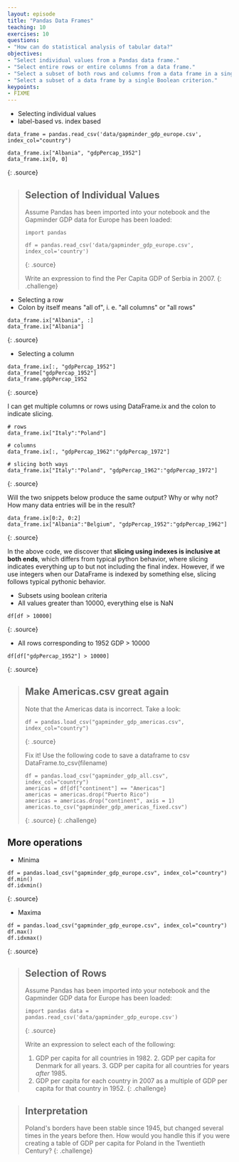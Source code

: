 ```yaml
---
layout: episode
title: "Pandas Data Frames"
teaching: 10
exercises: 10
questions:
- "How can do statistical analysis of tabular data?"
objectives:
- "Select individual values from a Pandas data frame."
- "Select entire rows or entire columns from a data frame."
- "Select a subset of both rows and columns from a data frame in a single operation."
- "Select a subset of a data frame by a single Boolean criterion."
keypoints:
- FIXME
---
```

- Selecting individual values
- label-based vs. index based

~~~
data_frame = pandas.read_csv('data/gapminder_gdp_europe.csv', index_col="country")

data_frame.ix["Albania", "gdpPercap_1952"]
data_frame.ix[0, 0]
~~~
{: .source}

> ## Selection of Individual Values
>
> Assume Pandas has been imported into your notebook
> and the Gapminder GDP data for Europe has been loaded:
>
> ~~~
> import pandas
>
> df = pandas.read_csv('data/gapminder_gdp_europe.csv', index_col='country')
> ~~~
> {: .source}
>
> Write an expression to find the Per Capita GDP of Serbia in 2007.
{: .challenge}

- Selecting a row
- Colon by itself means "all of", i. e. "all columns" or "all rows"

~~~
data_frame.ix["Albania", :]
data_frame.ix["Albania"]
~~~
{: .source}

- Selecting a column

~~~
data_frame.ix[:, "gdpPercap_1952"]
data_frame["gdpPercap_1952"]
data_frame.gdpPercap_1952
~~~
{: .source}

I can get multiple columns or rows using DataFrame.ix and the colon to indicate
slicing.

~~~
# rows
data_frame.ix["Italy":"Poland"]

# columns
data_frame.ix[:, "gdpPercap_1962":"gdpPercap_1972"]

# slicing both ways
data_frame.ix["Italy":"Poland", "gdpPercap_1962":"gdpPercap_1972"]
~~~
{: .source}

Will the two snippets below produce the same output?  Why or why not?  How many
data entries will be in the result?

~~~
data_frame.ix[0:2, 0:2]
data_frame.ix["Albania":"Belgium", "gdpPercap_1952":"gdpPercap_1962"]
~~~
{: .source}

In the above code, we discover that **slicing using indexes is inclusive at both
ends**, which differs from typical python behavior, where slicing indicates
everything up to but not including the final index.  However, if we use integers
when our DataFrame is indexed by something else, slicing follows typical
pythonic behavior.

- Subsets using boolean criteria
- All values greater than 10000, everything else is NaN

~~~
df[df > 10000]
~~~
{: .source}

- All rows corresponding to 1952 GDP > 10000

~~~
df[df["gdpPercap_1952"] > 10000]
~~~
{: .source}

> ## Make Americas.csv great again
> Note that the Americas data is incorrect.  Take a look:
>
> ~~~
> df = pandas.load_csv("gapminder_gdp_americas.csv", index_col="country")
> ~~~
> {: .source}
>
> Fix it!
> Use the following code to save a dataframe to csv
> DataFrame.to_csv(filename)
>
> ~~~
> df = pandas.load_csv("gapminder_gdp_all.csv", index_col="country")
> americas = df[df["continent"] == "Americas"]
> americas = americas.drop("Puerto Rico")
> americas = americas.drop("continent", axis = 1)
> americas.to_csv("gapminder_gdp_americas_fixed.csv")
> ~~~
> {: .source}
{: .challenge}

## More operations

- Minima

~~~
df = pandas.load_csv("gapminder_gdp_europe.csv", index_col="country")
df.min()
df.idxmin()
~~~
{: .source}

- Maxima

~~~
df = pandas.load_csv("gapminder_gdp_europe.csv", index_col="country")
df.max()
df.idxmax()
~~~
{: .source}

> ## Selection of Rows
>
> Assume Pandas has been imported into your notebook and the Gapminder GDP data
> for Europe has been loaded:
>
> ~~~
> import pandas data = pandas.read_csv('data/gapminder_gdp_europe.csv')
> ~~~
> {: .source}
>
> Write an expression to select each of the following:
>
> 1. GDP per capita for all countries in 1982.  2. GDP per capita for Denmark
> for all years.  3. GDP per capita for all countries for years *after* 1985.
> 4. GDP per capita for each country in 2007 as a multiple of GDP per capita for
> that country in 1952.
{: .challenge}

> ## Interpretation
>
> Poland's borders have been stable since 1945, but changed several times in the
> years before then.  How would you handle this if you were creating a table of
> GDP per capita for Poland in the Twentieth Century?
{: .challenge}

